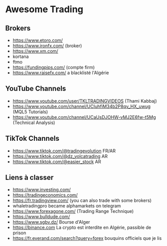 # Awesome Trading

Brokers
---

- https://www.etoro.com/
- https://www.ironfx.com/ (broker)
- https://www.xm.com/
- kortana
- ftmo
- https://fundingpips.com/ (compte firm)
- https://www.raisefx.com/ a blacklisté l'Algérie

YouTube Channels
---

- https://www.youtube.com/user/TKLTRADINGVIDEOS (Thami Kabbaj)
- https://www.youtube.com/channel/UCIuhfiM34b2P8qv_HX_uwug (MQL5 Tutorials)
- https://www.youtube.com/channel/UCaUsDJOHW-vMJ2E6fw-t5Mg (Technical Analysis)

TikTok Channels
---

- https://www.tiktok.com/@tradingevolution FR/AR
- https://www.tiktok.com/@dz_volcatrading AR
- https://www.tiktok.com/@easier_stock AR

Liens à classer
---

- https://www.investing.com/
- https://tradingeconomics.com/
- https://fr.tradingview.com/ (you can also trade with some brokers)
- whaletradingpro became alphamarkets on telegram
- https://www.forexagone.com/ (Trading Range Technique)
- https://www.bulldude.com/
- https://www.sgbv.dz/ Bourse d'Alger
- https://binance.com La crypto est interdite en Algérie, passible de prison
- https://fr.everand.com/search?query=forex bouquins officiels que je lis
